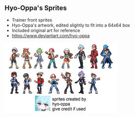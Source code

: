 ## Hyo-Oppa's Sprites
- Trainer front sprites
- Hyo-Oppa's artwork, edited slightly to fit into a 64x64 box
- Included original art for reference
- https://www.deviantart.com/hyo-oppa

![hyo_oppa.png](hyo_oppa.png)
